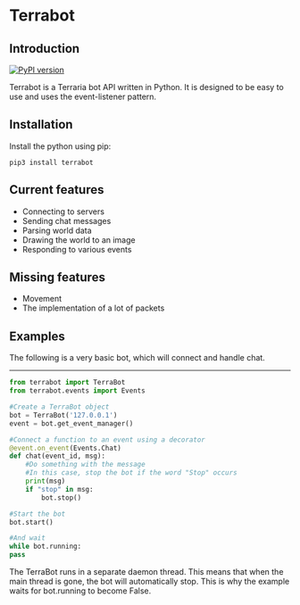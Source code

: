 Terrabot
=====

Introduction
-----
[![PyPI version](https://badge.fury.io/py/terrabot.svg)](https://badge.fury.io/py/terrabot)

Terrabot is a Terraria bot API written in Python.
It is designed to be easy to use and uses the event-listener pattern.

Installation
------

Install the python using pip:

```
pip3 install terrabot
```

Current features
------

 - Connecting to servers
 - Sending chat messages
 - Parsing world data
 - Drawing the world to an image
 - Responding to various events

Missing features
-------

 - Movement
 - The implementation of a lot of packets


Examples
-------

The following is a very basic bot, which will connect and handle chat.

-----
```python
from terrabot import TerraBot
from terrabot.events import Events

#Create a TerraBot object
bot = TerraBot('127.0.0.1')
event = bot.get_event_manager()

#Connect a function to an event using a decorator
@event.on_event(Events.Chat)
def chat(event_id, msg):
    #Do something with the message
    #In this case, stop the bot if the word "Stop" occurs
    print(msg)
    if "stop" in msg:
        bot.stop()

#Start the bot
bot.start()

#And wait
while bot.running:
pass
```

The TerraBot runs in a separate daemon thread. This means that when the main thread is gone, the bot will automatically stop. This is why the example waits for bot.running to become False.
